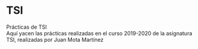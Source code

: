 # TSI
Prácticas de TSI  
Aquí yacen las prácticas realizadas en el curso 2019-2020 de la asignatura TSI, realizadas por Juan Mota Martínez
